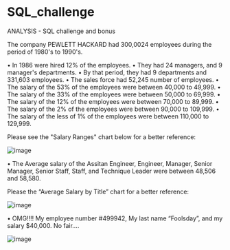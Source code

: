 # SQL_challenge

ANALYSIS - SQL challenge and bonus 
 

The company PEWLETT HACKARD had 300,0024 employees during the period of 1980's to 1990's.

•	In 1986 were hired 12% of the employees. 
•	They had 24 managers, and 9 manager's departments. 
•	By that period, they had 9 departments and 331,603 employees.
•	The sales force had 52,245 number of employees. 
•	The salary of the 53% of the employees were between 40,000 to 49,999.
•	The salary of the 33% of the employees were between 50,000 to 69,999.
•	The salary of the 12% of the employees were between 70,000 to 89,999.
•	The salary of the 2% of the employees were between 90,000 to 109,999.
•	The salary of the less of 1% of the employees were between 110,000 to 129,999.

Please see the "Salary Ranges" chart below for a better reference: 

 ![image](https://user-images.githubusercontent.com/92575973/155051690-3ae41668-ecfe-44ee-80d1-ef0e5b34cf6c.png)


•	The Average salary of the Assitan Engineer, Engineer, Manager, Senior Manager, Senior Staff, Staff, and Technique Leader were between 48,506 and 58,580.

Please the “Average Salary by Title” chart for a better reference:

 
![image](https://user-images.githubusercontent.com/92575973/155051708-8ddeb232-07ae-43ef-ba03-b0b85c634ee0.png)


•	OMG!!!! My employee number #499942, My last name “Foolsday”, and my salary $40,000. 
No fair…. 
 

![image](https://user-images.githubusercontent.com/92575973/155051723-d9849ff5-29b5-4051-b46c-79a5812a1013.png)

